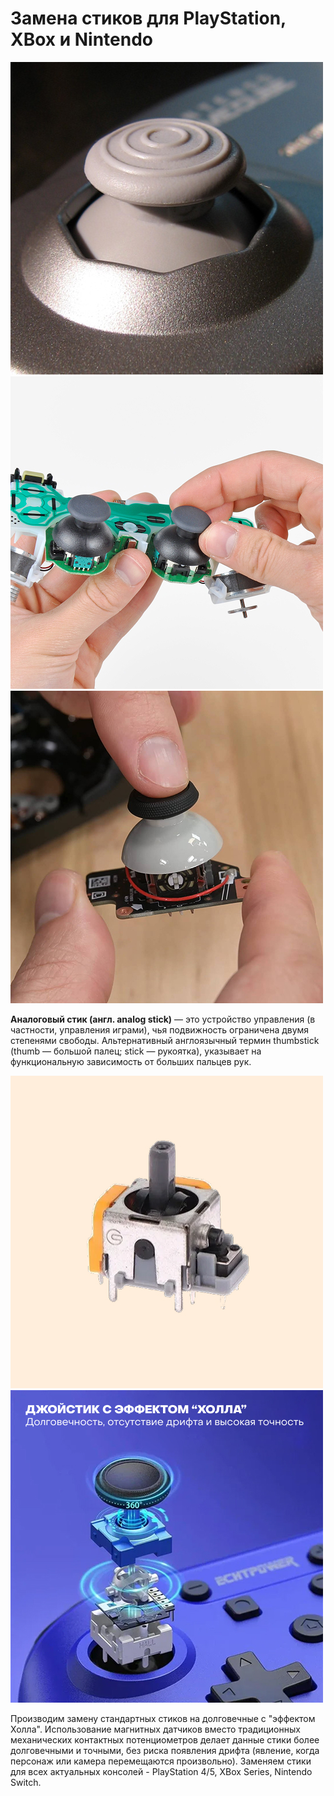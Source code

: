 # Замена стиков для PlayStation, XBox и Nintendo

![NES Console](../images/stick/gc_stick.jpg)
![NES Console](../images/stick/stick_ifixit.jpg)
![NES Console](../images/stick/stick_stemadeck.jpg)

**Аналоговый стик (англ. analog stick)** — это устройство управления (в частности, управления играми), чья подвижность ограничена двумя степенями свободы. Альтернативный англоязычный термин thumbstick (thumb — большой палец; stick — рукоятка), указывает на функциональную зависимость от больших пальцев рук.


![NES Console](../images/stick/hall_stick.jpg)
![NES Console](../images/stick/hall_infographic.jpg)

Производим замену стандартных стиков на долговечные с "эффектом Холла". Использование магнитных датчиков вместо традиционных механических контактных потенциометров делает данные стики более долговечными и точными, без риска появления дрифта (явление, когда персонаж или камера перемещаются произвольно). Заменяем стики для всех актуальных консолей - PlayStation 4/5, XBox Series, Nintendo Switch.
